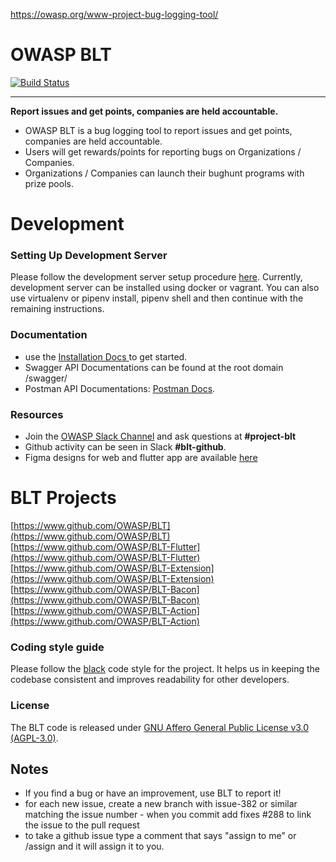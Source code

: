 
https://owasp.org/www-project-bug-logging-tool/


<div>
<h1>OWASP BLT</h1>
</div>

[![Build Status](https://travis-ci.org/OWASP/BLT.svg?branch=master)](https://travis-ci.org/OWASP/BLT) 
<hr>

**Report issues and get points, companies are held accountable.** <br>
- OWASP BLT is a bug logging tool to report issues and get points, companies are held accountable. <br>
- Users will get rewards/points for reporting bugs on Organizations / Companies.<br>
- Organizations / Companies can launch their bughunt programs with prize pools. <br>

# Development
### Setting Up Development Server

Please follow the development server setup procedure [here](https://github.com/OWASP/BLT/blob/main/Setup.md). Currently, development server can be installed using docker or vagrant. You can also use virtualenv or pipenv install, pipenv shell and then continue with the remaining instructions.

### Documentation

- use the [Installation Docs ](https://github.com/OWASP/BLT/blob/main/Setup.md) to get started.
- Swagger API Documentations can be found at the root domain /swagger/
- Postman API Documentations:  [Postman Docs](https://documenter.getpostman.com/view/19782933/VUqpscyV).

### Resources

- Join the [OWASP Slack Channel](https://owasp.org/slack/invite) and ask questions at **#project-blt** 
- Github activity can be seen in Slack **#blt-github**.
- Figma designs for web and flutter app are available [here](https://www.figma.com/file/s0xuxeU6O2guoWEfA9OElZ/Design)

# BLT Projects 

[https://www.github.com/OWASP/BLT](https://www.github.com/OWASP/BLT)
[https://www.github.com/OWASP/BLT-Flutter](https://www.github.com/OWASP/BLT-Flutter)
[https://www.github.com/OWASP/BLT-Extension](https://www.github.com/OWASP/BLT-Extension)
[https://www.github.com/OWASP/BLT-Bacon](https://www.github.com/OWASP/BLT-Bacon)
[https://www.github.com/OWASP/BLT-Action](https://www.github.com/OWASP/BLT-Action)

### Coding style guide

Please follow the [black](https://github.com/psf/black) code style for the project. It helps us in keeping the codebase consistent and improves readability for other developers.

### License
The BLT code is released under [GNU Affero General Public License v3.0 (AGPL-3.0)](https://github.com/OWASP/BLT/blob/master/LICENSE).

## Notes

- If you find a bug or have an improvement, use BLT to report it!
- for each new issue, create a new branch with issue-382 or similar matching the issue number - when you commit add fixes #288 to link the issue to the pull request
- to take a github issue type a comment that says "assign to me" or /assign and it will assign it to you.
